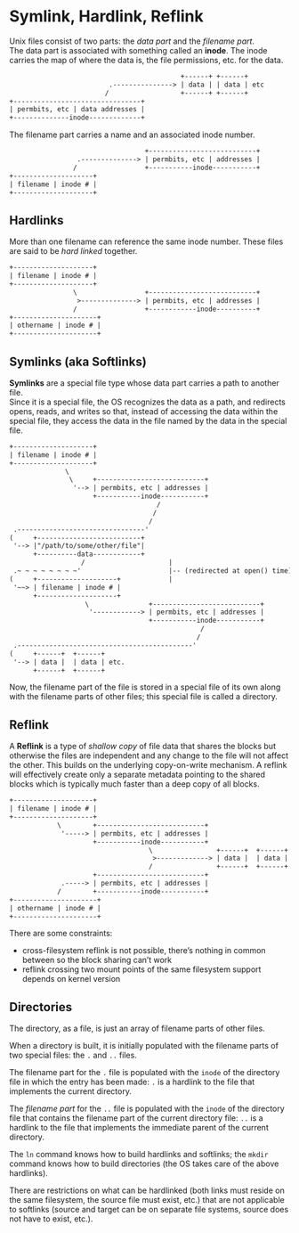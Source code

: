 # Symlink, Hardlink, Reflink

Unix files consist of two parts: the *data part* and the *filename part*.  
The data part is associated with something called an **inode**. The inode carries the map of where the data is, the file permissions, etc. for the data.

```txt
                                           +------+ +------+
                         .---------------> | data | | data | etc
                        /                  +------+ +------+
+--------------------------------+
| permbits, etc | data addresses |
+--------------inode-------------+
```

The filename part carries a name and an associated inode number.

```txt
                                  +---------------------------+
                 .--------------> | permbits, etc | addresses |
                /                 +-----------inode-----------+
+--------------------+
| filename | inode # |
+--------------------+
```

## Hardlinks

More than one filename can reference the same inode number. These files are said to be *hard linked* together.

```txt
+--------------------+
| filename | inode # |
+--------------------+
                \                 +---------------------------+
                 >--------------> | permbits, etc | addresses |
                /                 +------------inode----------+
+---------------------+
| othername | inode # |
+---------------------+

```

## Symlinks (aka Softlinks)

**Symlinks** are a special file type whose data part carries a path to another file.  
Since it is a special file, the OS recognizes the data as a path, and redirects opens, reads, and writes so that, instead of accessing the data within the special file, they access the data in the file named by the data in the special file.

```txt
+--------------------+
| filename | inode # |
+--------------------+
              \
               \     +---------------------------+
                '--> | permbits, etc | addresses |
                     +-----------inode-----------+
                                     /
                                    /
                                   /
 .--------------------------------'
(     +--------------------------+
 '--> |"/path/to/some/other/file"| 
      +----------data------------+
                  /                     |
 .~ ~ ~ ~ ~ ~ ~ ~'                      |-- (redirected at open() time)
(     +--------------------+            |
 '~~> | filename | inode # |
      +--------------------+
                   \               +---------------------------+
                    '------------> | permbits, etc | addresses |
                                   +-----------inode-----------+
                                                /
                                               /
 .--------------------------------------------'
(     +------+  +------+ 
 '--> | data |  | data | etc.
      +------+  +------+ 
```

Now, the filename part of the file is stored in a special file of its own along with the filename parts of other files; this special file is called a directory.

## Reflink

A **Reflink** is a type of *shallow copy* of file data that shares the blocks but otherwise the files are independent and any change to the file will not affect the other. This builds on the underlying copy-on-write mechanism. A reflink will effectively create only a separate metadata pointing to the shared blocks which is typically much faster than a deep copy of all blocks.

```txt
+--------------------+
| filename | inode # |
+--------------------+
            \        +---------------------------+
             '-----> | permbits, etc | addresses |
                     +-----------inode-----------+
                                   \                +------+  +------+
                                    >-------------> | data |  | data | etc.
                                   /                +------+  +------+
                     +---------------------------+
             .-----> | permbits, etc | addresses |
            /        +-----------inode-----------+
+---------------------+
| othername | inode # |
+---------------------+
```

There are some constraints:

- cross-filesystem reflink is not possible, there’s nothing in common between so the block sharing can’t work
- reflink crossing two mount points of the same filesystem support depends on kernel version

## Directories

The directory, as a file, is just an array of filename parts of other files.

When a directory is built, it is initially populated with the filename parts of two special files: the `.` and `..` files.

The filename part for the `.` file is populated with the `inode` of the directory file in which the entry has been made: `.` is a hardlink to the file that implements the current directory.

The *filename part* for the `..` file is populated with the `inode` of the directory file that contains the filename part of the current directory file: `..` is a hardlink to the file that implements the immediate parent of the current directory.

The `ln` command knows how to build hardlinks and softlinks; the `mkdir` command knows how to build directories (the OS takes care of the above hardlinks).

There are restrictions on what can be hardlinked (both links must reside on the same filesystem, the source file must exist, etc.) that are not applicable to softlinks (source and target can be on separate file systems, source does not have to exist, etc.).
